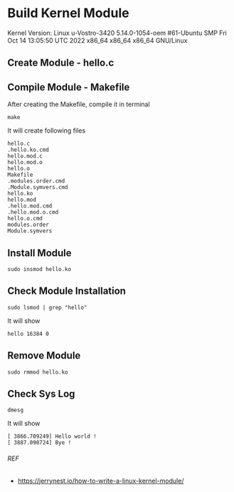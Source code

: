 # Build Kernel Module
Kernel Version: Linux u-Vostro-3420 5.14.0-1054-oem #61-Ubuntu SMP Fri Oct 14 13:05:50 UTC 2022 x86_64 x86_64 x86_64 GNU/Linux
## Create Module - hello.c
## Compile Module - Makefile
After creating the Makefile, compile it in terminal

```
make
```

It will create following files

```
hello.c
.hello.ko.cmd
hello.mod.c
hello.mod.o
hello.o
Makefile
.modules.order.cmd
.Module.symvers.cmd
hello.ko
hello.mod
.hello.mod.cmd
.hello.mod.o.cmd
hello.o.cmd
modules.order
Module.symvers
```

## Install Module
```
sudo insmod hello.ko
```

## Check Module Installation
```
sudo lsmod | grep "hello"
```

It will show

```
hello 16384 0
```

## Remove Module
```
sudo rmmod hello.ko
```

## Check Sys Log
```
dmesg
```

It will show

```
[ 3866.709249] Hello world !
[ 3887.090724] Bye !
```

###### REF
- https://jerrynest.io/how-to-write-a-linux-kernel-module/